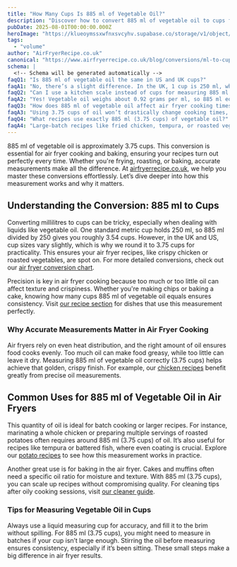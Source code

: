```yaml
---
title: "How Many Cups Is 885 ml of Vegetable Oil?"
description: "Discover how to convert 885 ml of vegetable oil to cups for perfect air fryer recipes every time. Get accurate measurements now!"
pubDate: 2025-08-01T00:00:00.000Z
heroImage: "https://klueoymssxwfnxsvcyhv.supabase.co/storage/v1/object/public/Shmucket/how-many-cups-is-885-ml-of-vegetable-oil.webp"
tags:
  - "volume"
author: "AirFryerRecipe.co.uk"
canonical: "https://www.airfryerrecipe.co.uk/blog/conversions/ml-to-cups/how-many-cups-is-885-ml-of-vegetable-oil"
schema: |
  <!-- Schema will be generated automatically -->
faqQ1: "Is 885 ml of vegetable oil the same in US and UK cups?"
faqA1: "No, there’s a slight difference. In the UK, 1 cup is 250 ml, while in the US, it’s 240 ml. For 885 ml, this means roughly 3.54 UK cups or 3.69 US cups. We round it to 3.75 cups for simplicity in recipes."
faqQ2: "Can I use a kitchen scale instead of cups for measuring 885 ml of vegetable oil?"
faqA2: "Yes! Vegetable oil weighs about 0.92 grams per ml, so 885 ml equals roughly 814 grams. A kitchen scale can give you a precise measurement without needing cups. This method is especially handy for baking."
faqQ3: "How does 885 ml of vegetable oil affect air fryer cooking times?"
faqA3: "Using 3.75 cups of oil won’t drastically change cooking times, but it ensures even crisping. Too little oil can dry out food, while too much may cause smoking. Always follow recipe guidelines for best results."
faqQ4: "What recipes use exactly 885 ml (3.75 cups) of vegetable oil?"
faqA4: "Large-batch recipes like fried chicken, tempura, or roasted vegetables often use this amount. It’s also common in baking recipes scaled for multiple servings. Check our <a href=https://www.airfryerrecipe.co.uk/recipes>recipe collection</a> for ideas."
---
```

<p>885 ml of vegetable oil is approximately 3.75 cups. This conversion is essential for air fryer cooking and baking, ensuring your recipes turn out perfectly every time. Whether you're frying, roasting, or baking, accurate measurements make all the difference. At <a href=https://www.airfryerrecipe.co.uk>airfryerrecipe.co.uk</a>, we help you master these conversions effortlessly. Let’s dive deeper into how this measurement works and why it matters.</p>

<h2>Understanding the Conversion: 885 ml to Cups</h2>  
<p>Converting millilitres to cups can be tricky, especially when dealing with liquids like vegetable oil. One standard metric cup holds 250 ml, so 885 ml divided by 250 gives you roughly 3.54 cups. However, in the UK and US, cup sizes vary slightly, which is why we round it to 3.75 cups for practicality. This ensures your air fryer recipes, like crispy chicken or roasted vegetables, are spot on. For more detailed conversions, check out our <a href=https://www.airfryerrecipe.co.uk/air-fryer-conversion-chart>air fryer conversion chart</a>.</p>  

<p>Precision is key in air fryer cooking because too much or too little oil can affect texture and crispiness. Whether you're making chips or baking a cake, knowing how many cups 885 ml of vegetable oil equals ensures consistency. Visit <a href=https://www.airfryerrecipe.co.uk/recipes>our recipe section</a> for dishes that use this measurement perfectly.</p>  

<h3>Why Accurate Measurements Matter in Air Fryer Cooking</h3>  
<p>Air fryers rely on even heat distribution, and the right amount of oil ensures food cooks evenly. Too much oil can make food greasy, while too little can leave it dry. Measuring 885 ml of vegetable oil correctly (3.75 cups) helps achieve that golden, crispy finish. For example, our <a href=https://www.airfryerrecipe.co.uk/recipe-category/chicken>chicken recipes</a> benefit greatly from precise oil measurements.</p>  

<h2>Common Uses for 885 ml of Vegetable Oil in Air Fryers</h2>  
<p>This quantity of oil is ideal for batch cooking or larger recipes. For instance, marinating a whole chicken or preparing multiple servings of roasted potatoes often requires around 885 ml (3.75 cups) of oil. It’s also useful for recipes like tempura or battered fish, where even coating is crucial. Explore our <a href=https://www.airfryerrecipe.co.uk/recipe-category/potatoes>potato recipes</a> to see how this measurement works in practice.</p>  

<p>Another great use is for baking in the air fryer. Cakes and muffins often need a specific oil ratio for moisture and texture. With 885 ml (3.75 cups), you can scale up recipes without compromising quality. For cleaning tips after oily cooking sessions, visit <a href=https://www.airfryerrecipe.co.uk/air-fryer-cleaner>our cleaner guide</a>.</p>  

<h3>Tips for Measuring Vegetable Oil in Cups</h3>  
<p>Always use a liquid measuring cup for accuracy, and fill it to the brim without spilling. For 885 ml (3.75 cups), you might need to measure in batches if your cup isn’t large enough. Stirring the oil before measuring ensures consistency, especially if it’s been sitting. These small steps make a big difference in air fryer results.</p>
